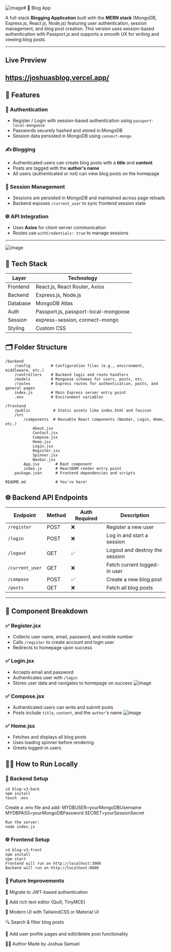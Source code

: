 ![image](https://github.com/user-attachments/assets/9a6f09f0-b72a-413c-8ab9-2f62adbec320)# 📝 Blog App

A full-stack **Blogging Application** built with the **MERN stack** (MongoDB, Express.js, React.js, Node.js) featuring user authentication, session management, and blog post creation. This version uses session-based authentication with Passport.js and supports a smooth UX for writing and viewing blog posts.

---
## Live Preview
https://joshuasblog.vercel.app/
---

## 🚀 Features

### 🔐 Authentication
- Register / Login with session-based authentication using `passport-local-mongoose`
- Passwords securely hashed and stored in MongoDB
- Session data persisted in MongoDB using `connect-mongo`

### ✍️ Blogging
- Authenticated users can create blog posts with a **title** and **content**
- Posts are tagged with the **author's name**
- All users (authenticated or not) can view blog posts on the homepage

### 🧠 Session Management
- Sessions are persisted in MongoDB and maintained across page reloads
- Backend exposes `/current_user` to sync frontend session state

### 🌐 API Integration
- Uses **Axios** for client-server communication
- Routes use `withCredentials: true` to manage sessions

---
![image](https://github.com/user-attachments/assets/90b750ed-452a-4ab8-adb3-b3f04b116cb7)

## 🧩 Tech Stack

| Layer     | Technology                        |
|-----------|-----------------------------------|
| Frontend  | React.js, React Router, Axios     |
| Backend   | Express.js, Node.js               |
| Database  | MongoDB Atlas                     |
| Auth      | Passport.js, passport-local-mongoose |
| Session   | express-session, connect-mongo    |
| Styling   | Custom CSS                        |


## 🗂️ Folder Structure
```
/backend
    /config         # Configuration files (e.g., environment, middleware, etc.)
    /controllers    # Backend logic and route handlers
    /models         # Mongoose schemas for users, posts, etc.
    /routes         # Express routes for authentication, posts, and general pages
    index.js        # Main Express server entry point
    .env            # Environment variables

/frontend
    /public          # Static assets like index.html and favicon
    /src
        /components  # Reusable React components (Navbar, Login, Home, etc.)
            About.jsx
            Contact.jsx
            Compose.jsx
            Home.jsx
            Login.jsx
            Register.jsx
            Spinner.jsx
            Navbar.jsx
        App.jsx       # Root component
        index.js      # ReactDOM render entry point
    package.json      # Frontend dependencies and scripts

README.md             # You're here!

```


## 🌐 Backend API Endpoints

| Endpoint         | Method | Auth Required | Description                          |
|------------------|--------|----------------|--------------------------------------|
| `/register`       | POST   | ❌             | Register a new user                  |
| `/login`          | POST   | ❌             | Log in and start a session           |
| `/logout`         | GET    | ✅             | Logout and destroy the session       |
| `/current_user`   | GET    | ❌             | Fetch current logged-in user         |
| `/compose`        | POST   | ✅             | Create a new blog post               |
| `/posts`          | GET    | ❌             | Fetch all blog posts                 |

---

## 🧪 Component Breakdown

### ✅ Register.jsx
- Collects user name, email, password, and mobile number
- Calls `/register` to create account and login user
- Redirects to homepage upon success

### ✅ Login.jsx
- Accepts email and password
- Authenticates user with `/login`
- Stores user data and navigates to homepage on success
![image](https://github.com/user-attachments/assets/09ed0f02-f158-42a9-846d-fec86788a9a6)

### ✅ Compose.jsx
- Authenticated users can write and submit posts
- Posts include `title`, `content`, and the `author`'s name
![image](https://github.com/user-attachments/assets/f35d2e45-199e-4d3a-ba18-e5a62d204521)

### ✅ Home.jsx
- Fetches and displays all blog posts
- Uses loading spinner before rendering
- Greets logged-in users


## 🧑‍💻 How to Run Locally

### 🔧 Backend Setup
```
cd blog-v3-back
npm install
touch .env
```
Create a .env file and add:
MYDBUSER=yourMongoDBUsername
MYDBPASS=yourMongoDBPassword
SECRET=yourSessionSecret
```
Run the server:
node index.js
```
### 🌐 Frontend Setup
```
cd blog-v3-front
npm install
npm start
Frontend will run on http://localhost:3000
Backend will run on http://localhost:8000
```
### 📌 Future Improvements
🔐 Migrate to JWT-based authentication

📝 Add rich text editor (Quill, TinyMCE)

🎨 Modern UI with TailwindCSS or Material UI

🔍 Search & filter blog posts

📁 Add user profile pages and edit/delete post functionality


👨‍💻 Author
Made by Joshua Samuel
